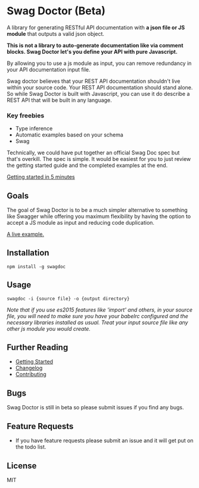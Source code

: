 # Swag Doctor (Beta)

A library for generating RESTful API documentation with <b>a json file or JS module</b> that outputs a valid json object.

<b>This is not a library to auto-generate documentation like via comment blocks. Swag Doctor let's you define your API with pure Javascript.</b>

By allowing you to use a js module as input, you can remove redundancy in your API documentation input file.

Swag doctor believes that your REST API documentation shouldn't live within your source code. Your REST API documentation should stand alone. So while Swag Doctor is built with Javascript, you can use it do describe a REST API that will be built in any language.

### Key freebies
- Type inference
- Automatic examples based on your schema
- Swag

Technically, we could have put together an official Swag Doc spec but that's overkill. The spec is simple. It would be easiest for you to just review the getting started guide and the completed examples at the end.

[Getting started in 5 minutes](./GETTING-STARTED.md)

## Goals
The goal of Swag Doctor is to be a much simpler alternative to something like Swagger while offering you maximum flexibility by having the option to accept a JS module as input and reducing code duplication.

<a href="https://rawgit.com/chiedolabs/blog-app-in-many-stacks/master/back-ends/api-resources/rest/build/index.html" target="_blank">A live example.</a>

## Installation
	npm install -g swagdoc
	
## Usage
  	swagdoc -i {source file} -o {output directory}
  	
  	
 *Note that if you use es2015 features like 'import' and others, in your source file, you will need to make sure you have your babelrc configured and the necessary libraries installed as usual. Treat your input source file like any other js module you would create.*

## Further Reading

  * [Getting Started](./GETTING-STARTED.md)
  * [Changelog](./CHANGELOG.md)
  * [Contributing](./CONTRIBUTING.md)

## Bugs

Swag Doctor is still in beta so please submit issues if you find any bugs.

## Feature Requests

- If you have feature requests please submit an issue and it will get put on the todo list.

## License
MIT


